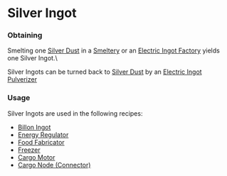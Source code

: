 # Silver Ingot

### Obtaining

Smelting one [Silver Dust](https://github.com/Slimefun/Slimefun4/wiki/Silver-Dust) in a [Smeltery](https://github.com/Slimefun/Slimefun4/wiki/Smeltery) or an [Electric Ingot Factory](https://github.com/Slimefun/Slimefun4/wiki/Electric-Ingot-Factory) yields one Silver Ingot.\


Silver Ingots can be turned back to [Silver Dust](https://github.com/Slimefun/Slimefun4/wiki/Silver-Dust) by an [Electric Ingot Pulverizer](https://github.com/Slimefun/Slimefun4/wiki/Electric-Ingot-Pulverizer)

### Usage

Silver Ingots are used in the following recipes:

* [Billon Ingot](https://github.com/Slimefun/Slimefun4/wiki/Billon-Ingot)
* [Energy Regulator](https://github.com/Slimefun/Slimefun4/wiki/Energy-Regulator)
* [Food Fabricator](https://github.com/Slimefun/Slimefun4/wiki/Food-Fabricator)
* [Freezer](https://github.com/Slimefun/Slimefun4/wiki/Freezer)
* [Cargo Motor](https://github.com/Slimefun/Slimefun4/wiki/Cargo-Motor)
* [Cargo Node (Connector)](https://github.com/Slimefun/Slimefun4/wiki/Connector-Node)
